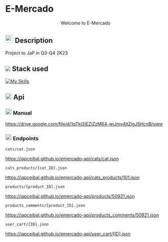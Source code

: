 # E-Mercado
<p align="center">
    Welcome to E-Mercado
</p>

## <img src="https://cdn-icons-png.flaticon.com/512/8655/8655461.png" width='25'> Description 
  Project to JaP in Q3-Q4 2K23 <br>



## <img src="https://cdn.jsdelivr.net/gh/Readme-Workflows/Readme-Icons@main/icons/octicons/Wiki.svg">  Stack used 

[![My Skills](https://skillicons.dev/icons?i=git,github,html,css,js,bootstrap)](https://skillicons.dev)

## <img src="https://cdn-icons-png.flaticon.com/512/627/627558.png" width='20'>   Api

### <img src="https://www.pngmart.com/files/7/Guide-PNG-File.png" width='20'> Manual
https://drive.google.com/file/d/1qTki2iEZiZzM64-wiJmv4jtZigJ5HcoB/view

### <img src="https://www.shareicon.net/data/512x512/2015/10/18/658103_segments_512x512.png" width='20'> Endpoints 
```
cats/cat.json
```
https://japceibal.github.io/emercado-api/cats/cat.json
```
cats_products/[cat_ID].json
```
https://japceibal.github.io/emercado-api/cats_products/101.json
```
products/[product_ID].json
```
https://japceibal.github.io/emercado-api/products/50921.json
```
products_comments/[product_ID].json
```
https://japceibal.github.io/emercado-api/products_comments/50921.json
```
user_cart/[ID].json
```
https://japceibal.github.io/emercado-api/user_cart/[ID].json
